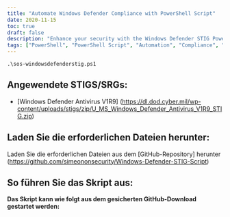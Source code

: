 ```yaml
---
title: "Automate Windows Defender Compliance with PowerShell Script"
date: 2020-11-15
toc: true
draft: false
description: "Enhance your security with the Windows Defender STIG PowerShell script, which automates compliance with the Windows Defender Antivirus V1R9 STIG guidelines."
tags: ["PowerShell", "PowerShell Script", "Automation", "Compliance", "Blue-Team", "Windows Defender STIG Script", "Windows Defender", "Windows Defender Hardening", "Windows Defender STIG", "Defender STIG", "Security", "Cybersecurity", "STIG", "Windows Security", "Windows Antivirus", "Windows Scripting", "Windows Automation", "Windows Hardening", "Windows Defender Automation", "Windows Defender Compliance"]
---
```

```
.\sos-windowsdefenderstig.ps1
```

## Angewendete STIGS/SRGs: - [Windows Defender Antivirus V1R9] (https://dl.dod.cyber.mil/wp-content/uploads/stigs/zip/U_MS_Windows_Defender_Antivirus_V1R9_STIG.zip)  ## Laden Sie die erforderlichen Dateien herunter:  Laden Sie die erforderlichen Dateien aus dem [GitHub-Repository] herunter (https://github.com/simeononsecurity/Windows-Defender-STIG-Script)  ## So führen Sie das Skript aus:  **Das Skript kann wie folgt aus dem gesicherten GitHub-Download gestartet werden:**